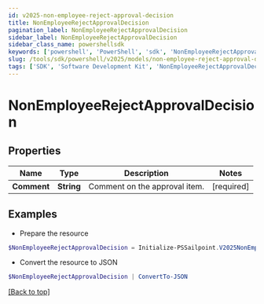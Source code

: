 ```yaml
---
id: v2025-non-employee-reject-approval-decision
title: NonEmployeeRejectApprovalDecision
pagination_label: NonEmployeeRejectApprovalDecision
sidebar_label: NonEmployeeRejectApprovalDecision
sidebar_class_name: powershellsdk
keywords: ['powershell', 'PowerShell', 'sdk', 'NonEmployeeRejectApprovalDecision', 'V2025NonEmployeeRejectApprovalDecision'] 
slug: /tools/sdk/powershell/v2025/models/non-employee-reject-approval-decision
tags: ['SDK', 'Software Development Kit', 'NonEmployeeRejectApprovalDecision', 'V2025NonEmployeeRejectApprovalDecision']
---
```



# NonEmployeeRejectApprovalDecision

## Properties

Name | Type | Description | Notes
------------ | ------------- | ------------- | -------------
**Comment** | **String** | Comment on the approval item. | [required]

## Examples

- Prepare the resource
```powershell
$NonEmployeeRejectApprovalDecision = Initialize-PSSailpoint.V2025NonEmployeeRejectApprovalDecision  -Comment approved
```

- Convert the resource to JSON
```powershell
$NonEmployeeRejectApprovalDecision | ConvertTo-JSON
```


[[Back to top]](#) 

